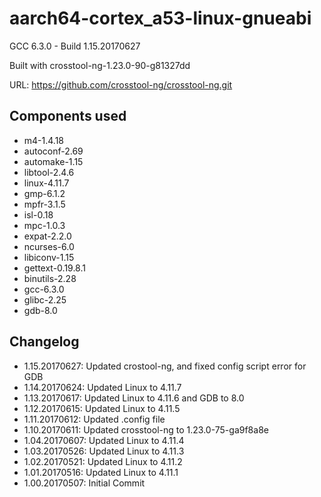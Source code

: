 # aarch64-cortex_a53-linux-gnueabi

GCC 6.3.0 - Build 1.15.20170627


Built with crosstool-ng-1.23.0-90-g81327dd

URL: https://github.com/crosstool-ng/crosstool-ng.git

## Components used

- m4-1.4.18
- autoconf-2.69
- automake-1.15
- libtool-2.4.6
- linux-4.11.7
- gmp-6.1.2
- mpfr-3.1.5
- isl-0.18
- mpc-1.0.3
- expat-2.2.0
- ncurses-6.0
- libiconv-1.15
- gettext-0.19.8.1
- binutils-2.28
- gcc-6.3.0
- glibc-2.25
- gdb-8.0

## Changelog

- 1.15.20170627: Updated crostool-ng, and fixed config script error for GDB
- 1.14.20170624: Updated Linux to 4.11.7
- 1.13.20170617: Updated Linux to 4.11.6 and GDB to 8.0
- 1.12.20170615: Updated Linux to 4.11.5
- 1.11.20170612: Updated .config file
- 1.10.20170611: Updated crosstool-ng to 1.23.0-75-ga9f8a8e
- 1.04.20170607: Updated Linux to 4.11.4
- 1.03.20170526: Updated Linux to 4.11.3
- 1.02.20170521: Updated Linux to 4.11.2
- 1.01.20170516: Updated Linux to 4.11.1
- 1.00.20170507: Initial Commit

